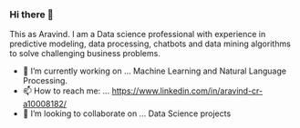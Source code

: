 ### Hi there 👋

<!--
**AravindR7/AravindR7** is a ✨ _special_ ✨ repository because its `README.md` (this file) appears on your GitHub profile.

Here are some ideas to get you started:

- 🔭 I’m currently working on ...Machine Learning and Natural Language Processing.
- 🌱 I’m currently learning ...
- 👯 I’m looking to collaborate on ... NLP Projects 
- 🤔 I’m looking for help with ...
- 💬 Ask me about ... NLP and ML
- 📫 How to reach me: ...aravindcrgowda@gmail.com
- 😄 Pronouns: ...
- ⚡ Fun fact: ...
-->

This as Aravind. I am a Data science professional with experience in predictive modeling, data processing, chatbots and data mining algorithms to solve challenging business problems.

- 🔭 I’m currently working on ... Machine Learning and Natural Language Processing.
- 📫 How to reach me: ... https://www.linkedin.com/in/aravind-cr-a10008182/
- 👯 I’m looking to collaborate on ... Data Science projects

